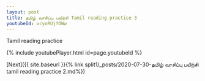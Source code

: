 ```yaml
---
layout: post
title: தமிழ் வாசிப்பு பயிற்சி Tamil reading practice 3
youtubeId: vcyoRUjfOWw
---
```

 
 
Tamil reading practice
 
 
 
 
 


{% include youtubePlayer.html id=page.youtubeId %}
 
[Next]({{ site.baseurl }}{% link  split1/_posts/2020-07-30-தமிழ் வாசிப்பு பயிற்சி tamil reading practice 2.md%})
 
